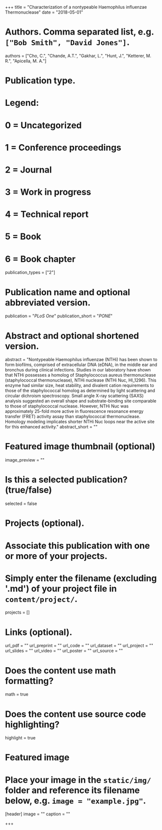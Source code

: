 +++
title = "Characterization of a nontypeable Haemophilus influenzae Thermonuclease"
date = "2018-05-01"

# Authors. Comma separated list, e.g. `["Bob Smith", "David Jones"]`.
authors = ["Cho, C.", "Chande, A.T.", "Gakhar, L.", "Hunt, J.", "Ketterer, M. R.", "Apicella, M. A."]

# Publication type.
# Legend:
# 0 = Uncategorized
# 1 = Conference proceedings
# 2 = Journal
# 3 = Work in progress
# 4 = Technical report
# 5 = Book
# 6 = Book chapter
publication_types = ["2"]

# Publication name and optional abbreviated version.
publication = "*PLoS One*"
publication_short = "*PONE*"

# Abstract and optional shortened version.
abstract = "Nontypeable Haemophilus influenzae (NTHi) has been shown to form biofilms, comprised of extracellular DNA (eDNA), in the middle ear and bronchus during clinical infections.    Studies in our laboratory have shown that NTHi possesses a homolog of Staphylococcus aureus thermonuclease (staphylococcal thermonuclease), NTHi nuclease (NTHi Nuc, HI_1296).  This enzyme had similar size, heat stability, and divalent cation requirements to those of the staphylococcal homolog as determined by light scattering and circular dichroism spectroscopy.  Small angle X-ray scattering (SAXS) analysis suggested an overall shape and substrate-binding site comparable to those of staphylococcal nuclease.  However, NTHi Nuc was approximately 25-fold more active in fluorescence resonance energy transfer (FRET) activity assay than staphylococcal thermonuclease. Homology modeling implicates shorter NTHi Nuc loops near the active site for this enhanced activity."
abstract_short = ""

# Featured image thumbnail (optional)
image_preview = ""

# Is this a selected publication? (true/false)
selected = false

# Projects (optional).
#   Associate this publication with one or more of your projects.
#   Simply enter the filename (excluding '.md') of your project file in `content/project/`.
projects = []

# Links (optional).
url_pdf = ""
url_preprint = ""
url_code = ""
url_dataset = ""
url_project = ""
url_slides = ""
url_video = ""
url_poster = ""
url_source = ""

# Does the content use math formatting?
math = true

# Does the content use source code highlighting?
highlight = true

# Featured image
# Place your image in the `static/img/` folder and reference its filename below, e.g. `image = "example.jpg"`.
[header]
image = ""
caption = ""

+++

